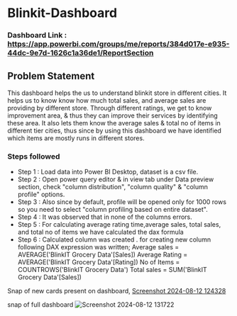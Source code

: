 
# Blinkit-Dashboard

### Dashboard Link : https://app.powerbi.com/groups/me/reports/384d017e-e935-44dc-9e7d-1626c1a36de1/ReportSection

## Problem Statement

This dashboard helps the us to understand blinkit store in different cities. It helps us to know  know how much total sales, and average sales are providing by different store. Through different ratings, we  get to know  improvement area, & thus they can improve their services by identifying these area. It also lets them know the average sales & total no of items  in different tier cities, thus since by using this dashboard we have identified  which items are mostly runs in different stores.

### Steps followed 

- Step 1 : Load data into Power BI Desktop, dataset is a csv file.
- Step 2 : Open power query editor & in view tab under Data preview section, check "column distribution", "column quality" & "column profile" options.
- Step 3 : Also since by default, profile will be opened only for 1000 rows so you need to select "column profiling based on entire dataset".
- Step 4 : It was observed that in none of the columns errors.
- Step 5 : For calculating average rating time,average sales, total sales, and total no of items we have calculated the dax formula 
 - Step 6 : Calculated column was created .
for creating new column following DAX expression was written;
      Average sales = AVERAGE('BlinkIT Grocery Data'[Sales]) 
      Average Rating = AVERAGE('BlinkIT Grocery Data'[Rating])
      No of Items = COUNTROWS('BlinkIT Grocery Data')
      Total sales = SUM('BlinkIT Grocery Data'[Sales])
        
Snap of new cards present on dashboard,
[Screenshot 2024-08-12 124328](https://github.com/user-attachments/assets/6ea45234-8e3d-4e37-8e6f-c8a3d555879b)

snap of  full dashboard
![Screenshot 2024-08-12 131722](https://github.com/user-attachments/assets/98d86ae2-1500-4aa7-9342-f4d58c071a35)




